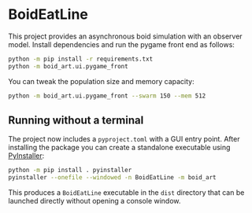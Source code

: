 # BoidEatLine

This project provides an asynchronous boid simulation with an observer model.
Install dependencies and run the pygame front end as follows:

```bash
python -m pip install -r requirements.txt
python -m boid_art.ui.pygame_front
```

You can tweak the population size and memory capacity:

```bash
python -m boid_art.ui.pygame_front --swarm 150 --mem 512
```

## Running without a terminal

The project now includes a `pyproject.toml` with a GUI entry point. After
installing the package you can create a standalone executable using
[PyInstaller](https://pyinstaller.org/):

```bash
python -m pip install . pyinstaller
pyinstaller --onefile --windowed -n BoidEatLine -m boid_art
```

This produces a `BoidEatLine` executable in the `dist` directory that can be
launched directly without opening a console window.
